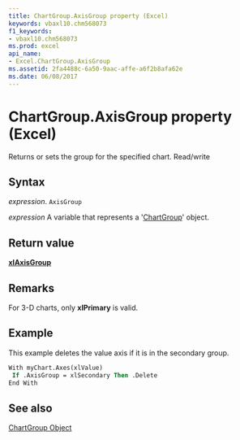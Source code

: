 ```yaml
---
title: ChartGroup.AxisGroup property (Excel)
keywords: vbaxl10.chm568073
f1_keywords:
- vbaxl10.chm568073
ms.prod: excel
api_name:
- Excel.ChartGroup.AxisGroup
ms.assetid: 2fa4488c-6a50-9aac-affe-a6f2b8afa62e
ms.date: 06/08/2017
---
```



# ChartGroup.AxisGroup property (Excel)

Returns or sets the group for the specified chart. Read/write


## Syntax

_expression_. `AxisGroup`

_expression_ A variable that represents a '[ChartGroup](Excel.ChartGroup(object).md)' object.


## Return value

 **[xlAxisGroup](Excel.XlAxisGroup.md)**


## Remarks

For 3-D charts, only  **xlPrimary** is valid.


## Example

This example deletes the value axis if it is in the secondary group.


```vb
With myChart.Axes(xlValue) 
 If .AxisGroup = xlSecondary Then .Delete 
End With 

```


## See also


[ChartGroup Object](Excel.ChartGroup(object).md)

